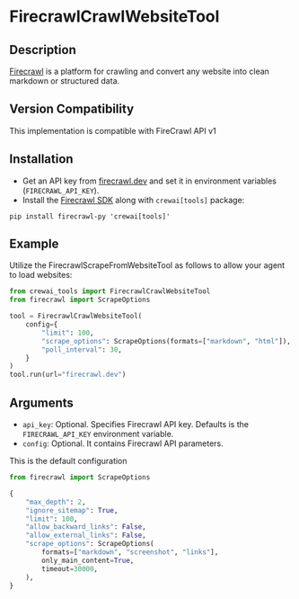 # FirecrawlCrawlWebsiteTool

## Description

[Firecrawl](https://firecrawl.dev) is a platform for crawling and convert any website into clean markdown or structured data.

## Version Compatibility

This implementation is compatible with FireCrawl API v1

## Installation

- Get an API key from [firecrawl.dev](https://firecrawl.dev) and set it in environment variables (`FIRECRAWL_API_KEY`).
- Install the [Firecrawl SDK](https://github.com/mendableai/firecrawl) along with `crewai[tools]` package:

```
pip install firecrawl-py 'crewai[tools]'
```

## Example

Utilize the FirecrawlScrapeFromWebsiteTool as follows to allow your agent to load websites:

```python
from crewai_tools import FirecrawlCrawlWebsiteTool
from firecrawl import ScrapeOptions

tool = FirecrawlCrawlWebsiteTool(
    config={
        "limit": 100,
        "scrape_options": ScrapeOptions(formats=["markdown", "html"]),
        "poll_interval": 30,
    }
)
tool.run(url="firecrawl.dev")
```

## Arguments

- `api_key`: Optional. Specifies Firecrawl API key. Defaults is the `FIRECRAWL_API_KEY` environment variable.
- `config`: Optional. It contains Firecrawl API parameters.

This is the default configuration

```python
from firecrawl import ScrapeOptions

{
    "max_depth": 2,
    "ignore_sitemap": True,
    "limit": 100,
    "allow_backward_links": False,
    "allow_external_links": False,
    "scrape_options": ScrapeOptions(
        formats=["markdown", "screenshot", "links"],
        only_main_content=True,
        timeout=30000,
    ),
}
```
